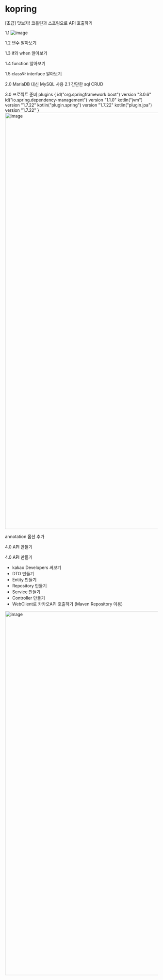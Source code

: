 # kopring
[초급] 맛보자! 코틀린과 스프링으로 API 호출하기


1.1
![image](https://github.com/seunghyun333/kopring/assets/128073991/35a4322a-4b2a-4a29-9720-6e95671b579c)


1.2
변수 알아보기

1.3
if와 when 알아보기

1.4
function 알아보기

1.5
class와 interface 알아보기 



2.0
MariaDB 대신 MySQL 사용
2.1
간단한 sql CRUD

3.0
프로젝트 준비
plugins {
	id("org.springframework.boot") version "3.0.6"
	id("io.spring.dependency-management") version "1.1.0"
	kotlin("jvm") version "1.7.22"
	kotlin("plugin.spring") version "1.7.22"
	kotlin("plugin.jpa") version "1.7.22"
}
<img width="1371" alt="image" src="https://github.com/seunghyun333/kopring/assets/128073991/06936de0-db99-42f5-b8f3-3dd5766a284a">

annotation 옵션 추가 



4.0 
API 만들기 


4.0 
API 만들기
- kakao Developers 써보기
- DTO 만들기
- Entity 만들기
- Repository 만들기
- Service 만들기
- Controller 만들기 
- WebClient로 카카오API 호출하기  (Maven Repository 이용)
<img width="1199" alt="image" src="https://github.com/seunghyun333/kopring/assets/128073991/01c79882-57c2-48c0-9246-9eb965b3535e">

